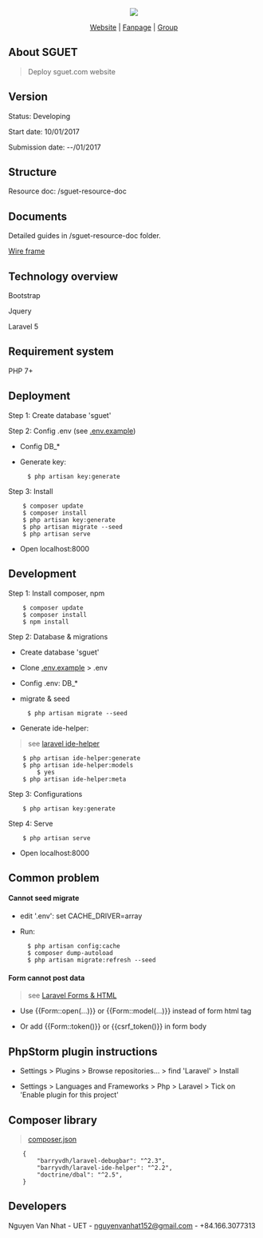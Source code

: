 <p align="center"><a href="http://sguet.com/"><img src="http://sguet.com/sites/default/files/SGUET.png"></a></p>

<p align="center">
<a href="http://sguet.com/">Website</a> |
<a href="https://www.facebook.com/SupportGroupUET/">Fanpage</a> |
<a href="https://www.facebook.com/groups/sguet/">Group</a>
</p>

## About SGUET

> Deploy sguet.com website

## Version

Status: Developing

Start date: 10/01/2017

Submission date: --/01/2017

## Structure

Resource doc: /sguet-resource-doc

## Documents

Detailed guides in /sguet-resource-doc folder.

[Wire frame](https://docs.google.com/document/d/1y9t4rCHEjLX9YyTqoe1lS81bljDGS3qCd3NLwv76lfs/edit)

## Technology overview

Bootstrap

Jquery

Laravel 5

## Requirement system

PHP 7+

## Deployment

Step 1: Create database 'sguet'

Step 2: Config .env (see [.env.example](https://github.com/nvn01234/sguet/blob/master/.env.example))

- Config DB_*    

- Generate key:

        $ php artisan key:generate

Step 3: Install

        $ composer update
        $ composer install
        $ php artisan key:generate
        $ php artisan migrate --seed
        $ php artisan serve
        
- Open localhost:8000
    
## Development

Step 1: Install composer, npm

        $ composer update
        $ composer install
        $ npm install

Step 2: Database & migrations

- Create database 'sguet'

- Clone [.env.example](https://github.com/nvn01234/sguet/blob/master/.env.example) > .env

- Config .env: DB_*

- migrate & seed

        $ php artisan migrate --seed
        
- Generate ide-helper:

> see [laravel ide-helper](https://github.com/barryvdh/laravel-ide-helper)

        $ php artisan ide-helper:generate
        $ php artisan ide-helper:models
            $ yes
        $ php artisan ide-helper:meta
        
Step 3: Configurations
  
        $ php artisan key:generate
    
Step 4: Serve
  
        $ php artisan serve

- Open localhost:8000
    
## Common problem

#### Cannot seed migrate

- edit '.env': set CACHE_DRIVER=array

- Run:

        $ php artisan config:cache
        $ composer dump-autoload
        $ php artisan migrate:refresh --seed
    
#### Form cannot post data

> see [Laravel Forms & HTML](https://laravel.com/docs/4.2/html)

- Use {{Form::open(...)}} or {{Form::model(...)}} instead of form html tag 

- Or add {{Form::token()}} or {{csrf_token()}} in form body
    
## PhpStorm plugin instructions

- Settings > Plugins > Browse repositories... > find 'Laravel' > Install

- Settings > Languages and Frameworks > Php > Laravel > Tick on 'Enable plugin for this project'
    
## Composer library

> [composer.json](https://github.com/nvn01234/sguet/blob/master/composer.json)

        {
            "barryvdh/laravel-debugbar": "^2.3",  
            "barryvdh/laravel-ide-helper": "^2.2",
            "doctrine/dbal": "^2.5",
        }
    
## Developers

Nguyen Van Nhat - UET - nguyenvanhat152@gmail.com - +84.166.3077313
